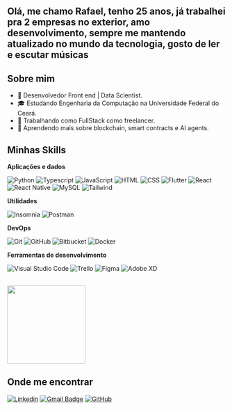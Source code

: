## Olá, me chamo Rafael, tenho 25 anos, já trabalhei pra 2 empresas no exterior, amo desenvolvimento, sempre me mantendo atualizado no mundo da tecnologia, gosto de ler e escutar músicas

## Sobre mim

- 🤔 Desenvolvedor Front end | Data Scientist.
- 🎓 Estudando Engenharia da Computação na Universidade Federal do Ceará.
- 💼 Trabalhando como FullStack como freelancer.
- 🌱 Aprendendo mais sobre blockchain, smart contracts e AI agents.

## Minhas Skills

**Aplicações e dados**

![Python](https://img.shields.io/badge/Python-14354C?style=for-the-badge&logo=python&logoColor=white)
![Typescript](https://img.shields.io/badge/TypeScript-007ACC?style=for-the-badge&logo=typescript&logoColor=white)
![JavaScript](https://img.shields.io/badge/JavaScript-F7DF1E?style=for-the-badge&logo=javascript&logoColor=black)
![HTML](https://img.shields.io/badge/HTML-239120?style=for-the-badge&logo=html5&logoColor=white)
![CSS](https://img.shields.io/badge/CSS-239120?&style=for-the-badge&logo=css3&logoColor=white)
![Flutter](https://img.shields.io/badge/Flutter-02569B?style=for-the-badge&logo=flutter&logoColor=white)
![React](https://img.shields.io/badge/React-20232A?style=for-the-badge&logo=react&logoColor=61DAFB)
![React Native](https://img.shields.io/badge/React_Native-20232A?style=for-the-badge&logo=react&logoColor=61DAFB)
![MySQL](https://img.shields.io/badge/MySQL-00000F?style=for-the-badge&logo=mysql&logoColor=white)
![Tailwind](https://img.shields.io/badge/Tailwind_CSS-38B2AC?style=for-the-badge&logo=tailwind-css&logoColor=white)


**Utilidades**

![Insomnia](https://img.shields.io/badge/-Insomnia-333333?style=flat&logo=insomnia)
![Postman](https://img.shields.io/badge/-Postman-333333?style=flat&logo=postman)

**DevOps**

![Git](https://img.shields.io/badge/-Git-333333?style=flat&logo=git)
![GitHub](https://img.shields.io/badge/-GitHub-333333?style=flat&logo=github)
![Bitbucket](https://img.shields.io/badge/-Bitbucket-333333?style=flat&logo=bitbucket)
![Docker](https://img.shields.io/badge/-Docker-333333?style=flat&logo=docker)

**Ferramentas de desenvolvimento**

![Visual Studio Code](https://img.shields.io/badge/-Visual%20Studio%20Code-333333?style=flat&logo=visual-studio-code&logoColor=007ACC)
![Trello](https://img.shields.io/badge/-Trello-333333?style=flat&logo=trello&logoColor=007ACC)
![Figma](https://img.shields.io/badge/-Figma-333333?style=flat&logo=figma&logoColor=007ACC)
![Adobe XD](https://img.shields.io/badge/-Adobe%20XD-333333?style=flat&logo=adobe-xd&logoColor=007ACC)

<br/>

<a href="https://github.com/RafaelBHMendes" title="Perfil do Rafael">
  <img height="180em" src="https://github-readme-stats.vercel.app/api?username=RafaelBHMendes&theme=dracula&show_icons=true" />
</a>

## Onde me encontrar

[![Linkedin](https://img.shields.io/badge/-RafaelMendes-blue?style=flat-square&logo=Linkedin&logoColor=white&link=https://www.linkedin.com/in/rafael-mendes-11118215a/)](https://www.linkedin.com/in/rafael-mendes-11118215a/)
[![Gmail Badge](https://img.shields.io/badge/-rafaelbemvindo18@gmail.com-006bed?style=flatsquare&logo=Gmail&logoColor=white&link=mailto:rafaelbemvindo18@gmail.com)](mailto:rafaelbemvindo18@gmail.com)
[![GitHub](https://img.shields.io/github/followers/RafaelBHMendes?label=follow&style=social)](https://github.com/RafaelBHMendes)
